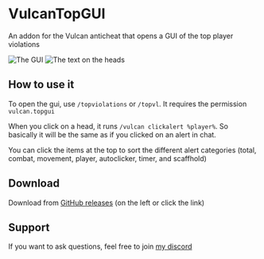 # VulcanTopGUI
An addon for the Vulcan anticheat that opens a GUI of the top player violations

![The GUI](https://ajg0702.us/pics/Screen%20Shot%202022-02-11%20at%2010.58.13%20PM.png)
![The text on the heads](https://ajg0702.us/pics/Screen%20Shot%202022-02-11%20at%2011.03.30%20PM.png)

## How to use it

To open the gui, use `/topviolations` or `/topvl`. It requires the permission `vulcan.topgui`

When you click on a head, it runs `/vulcan clickalert %player%`. So basically it will be the same as if you clicked on an alert in chat.

You can click the items at the top to sort the different alert categories (total, combat, movement, player, autoclicker, timer, and scaffhold)

## Download

Download from [GitHub releases](https://github.com/ajgeiss0702/VulcanTopGUI/releases) (on the left or click the link)

## Support

If you want to ask questions, feel free to join [my discord](https://discord.gg/cqdBNbq)
